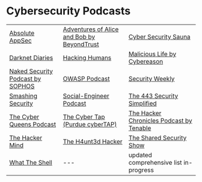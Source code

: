 # Cybersecurity Podcasts

|                                                                                        |                                                                                   |                                                                                               |
| -------------------------------------------------------------------------------------- | --------------------------------------------------------------------------------- | --------------------------------------------------------------------------------------------- |
| [Absolute AppSec](https://absoluteappsec.com/)                                         | [Adventures of Alice and Bob by BeyondTrust](https://www.beyondtrust.com/podcast) | [Cyber Security Sauna](https://cybersecuritysauna.libsyn.com/)                                |
| [Darknet Diaries](https://darknetdiaries.com/)                                         | [Hacking Humans](https://thecyberwire.com/podcasts/hacking-humans)                | [Malicious Life by Cybereason](https://malicious.life/)                                       |
| [Naked Security Podcast by SOPHOS](https://nakedsecurity.sophos.com/category/podcast/) | [OWASP Podcast](https://owasp.org/www-project-podcast/)                           | [Security Weekly](https://securityweekly.com/)                                                |
| [Smashing Security](https://www.smashingsecurity.com/)                                 | [Social-Engineer Podcast](https://www.social-engineer.org/podcasts/)              | [The 443 Security Simplified](https://www.secplicity.org/category/the-443/)                   |
| [The Cyber Queens Podcast](https://www.cyberqueenspodcast.com/)                        | [The Cyber Tap (Purdue cyberTAP)](https://cyber.tap.purdue.edu/)                  | [The Hacker Chronicles Podcast by Tenable](https://www.tenable.com/podcast/hacker-chronicles) |
| [The Hacker Mind](https://thehackermind.com/)                                          | [The H4unt3d Hacker](https://thehauntedhacker.com/podcasts)                       | [The Shared Security Show](https://sharedsecurity.net/)                                       |
| [What The Shell](https://whattheshellpod.com/)                                         | ---                                                                               | updated comprehensive list in-progress                                                        |
